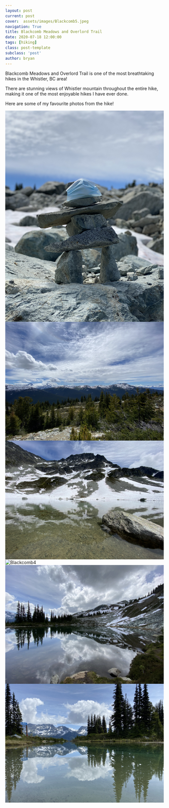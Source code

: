```yaml
---
layout: post
current: post
cover:  assets/images/Blackcomb5.jpeg
navigation: True
title: Blackcomb Meadows and Overlord Trail
date: 2020-07-18 12:00:00
tags: [hiking]
class: post-template
subclass: 'post'
author: bryan
---
```


Blackcomb Meadows and Overlord Trail is one of the most breathtaking hikes in the Whistler, BC area!

There are stunning views of Whistler mountain throughout the entire hike, making it one of the most enjoyable hikes I have ever done. 

Here are some of my favourite photos from the hike! 

<img max-width="100vw" align="center" src="https://github.com/bryanyu1/blog/blob/gh-pages/assets/images/Blackcomb1.jpeg?raw=true" alt="Blackcomb1">

<img max-width="100vw" align="center" src="https://github.com/bryanyu1/blog/blob/gh-pages/assets/images/Blackcomb3.jpeg?raw=true" alt="Blackcomb3">

<img max-width="100vw" align="center" src="https://github.com/bryanyu1/blog/blob/gh-pages/assets/images/Blackcomb2.jpeg?raw=true" alt="Blackcomb2">

<img max-width="100vw" align="center" src="https://github.com/bryanyu1/blog/blob/gh-pages/assets/images/Blackcomb4.jpeg?raw=true" alt="Blackcomb4">

<img max-width="100vw" align="center" src="https://github.com/bryanyu1/blog/blob/gh-pages/assets/images/Blackcomb5.jpeg?raw=true" alt="Blackcomb5">

<img max-width="100vw" align="center" src="https://github.com/bryanyu1/blog/blob/gh-pages/assets/images/Blackcomb6.jpeg?raw=true" alt="Blackcomb6">
